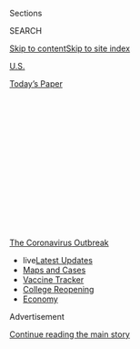 <div id="app">

<div id="standalone-header">

<div class="interactive-masthead NYTAppHideMasthead css-qz70u6 e1suatyy0">

<div class="section css-ui9rw0 e1suatyy2">

<div class="css-eph4ug er09x8g0">

<div class="css-6n7j50">

</div>

<span class="css-1dv1kvn">Sections</span>

<div class="css-10488qs">

<span class="css-1dv1kvn">SEARCH</span>

</div>

[Skip to content](#site-content)[Skip to site
index](#site-index)

</div>

<div id="masthead-section-label" class="css-1wr3we4 eaxe0e00">

[U.S.](https://www.nytimes.com/section/us)

</div>

<div class="css-10698na e1huz5gh0">

</div>

</div>

<div id="masthead-bar-one" class="section hasLinks css-15hmgas e1csuq9d3">

<div class="css-uqyvli e1csuq9d0">

</div>

<div class="css-1uqjmks e1csuq9d1">

</div>

<div class="css-9e9ivx">

[](https://myaccount.nytimes.com/auth/login?response_type=cookie&client_id=vi)

</div>

<div class="css-1bvtpon e1csuq9d2">

[Today’s
Paper](https://www.nytimes.com/section/todayspaper)

</div>

</div>

</div>

<div class="css-1aor85t" style="opacity:0.000000001;z-index:-1;visibility:hidden">

<div class="css-1hqnpie">

<div class="css-epjblv">

<span class="css-17xtcya">[U.S.](/section/us)</span><span class="css-x15j1o">|</span><span class="css-fwqvlz">More
Than 40% of U.S. Coronavirus Deaths Are Linked to Nursing
Homes</span>

</div>

<div class="css-k008qs">

<div class="css-1iwv8en">

<span class="css-18z7m18"></span>

<div>

</div>

</div>

<span class="css-1n6z4y">https://nyti.ms/31mkr1B</span>

<div class="css-1705lsu">

<div class="css-4xjgmj">

<div class="css-4skfbu" data-role="toolbar" data-aria-label="Social Media Share buttons, Save button, and Comments Panel with current comment count" data-testid="share-tools">

  - 
  - 
  - 
  - 
    
    <div class="css-6n7j50">
    
    </div>

  - 

</div>

</div>

</div>

</div>

</div>

</div>

<div id="NYT_TOP_BANNER_REGION" class="css-mij9hh">

<div>

<div id="styln-prism-menu-1592847958612" class="section interactive-content interactive-size-medium css-1xxkt5x">

<div class="css-17ih8de interactive-body">

<div id="scroll-container" class="css-1gj85ro">

[<span class="styln-title-wrap"><span class="css-1pje3qr">The
Coronavirus</span><span class="css-1pje3qr">
Outbreak</span></span>](https://www.nytimes.com/news-event/coronavirus?action=click&pgtype=Article&state=default&region=TOP_BANNER&context=storylines_menu)

  - <span class="css-kqxiym" data-emphasize="true">live</span>[Latest
    Updates](https://www.nytimes.com/2020/08/03/world/coronavirus-covid-19.html?action=click&pgtype=Article&state=default&region=TOP_BANNER&context=storylines_menu)
  - [Maps and
    Cases](https://www.nytimes.com/interactive/2020/us/coronavirus-us-cases.html?action=click&pgtype=Article&state=default&region=TOP_BANNER&context=storylines_menu)
  - [Vaccine
    Tracker](https://www.nytimes.com/interactive/2020/science/coronavirus-vaccine-tracker.html?action=click&pgtype=Article&state=default&region=TOP_BANNER&context=storylines_menu)
  - [College
    Reopening](https://www.nytimes.com/2020/08/02/us/covid-college-reopening.html?action=click&pgtype=Article&state=default&region=TOP_BANNER&context=storylines_menu)
  - [Economy](https://www.nytimes.com/live/2020/08/03/business/stock-market-today-coronavirus?action=click&pgtype=Article&state=default&region=TOP_BANNER&context=storylines_menu)

</div>

</div>

</div>

</div>

</div>

<div id="top-wrapper" class="css-1sy8kpn">

<div id="top-slug" class="css-l9onyx">

Advertisement

</div>

[Continue reading the main
story](#after-top)

<div class="ad top-wrapper" style="text-align:center;height:100%;display:block;min-height:250px">

<div id="top" class="place-ad" data-position="top" data-size-key="top">

</div>

</div>

<div id="after-top">

</div>

</div>

</div>

<div id="site-content" data-role="main">

# More Than 40% of U.S. Coronavirus Deaths Are Linked to Nursing Homes

<div class="css-1vegfwe interactive-byline-container">

By <span class="css-1baulvz last-byline" itemprop="name">The New York
Times</span>Updated July 30,
2020

</div>

<div id="interactive-standalone-sharetools" class="css-wkcogx">

<div>

<div class="interactive-sharetools css-9z2bwm" data-role="toolbar" data-aria-label="Social Media Share buttons, Save button, and Comments Panel with current comment count" data-testid="share-tools">

  - 
  - 
  - 
  - 
    
    <div class="css-6n7j50">
    
    </div>

</div>

</div>

</div>

<div id="coronavirus-nursing-homes" class="section interactive-standard interactive-content interactive-size-scoop css-uc81c" data-id="100000007211951">

<div class="css-17ih8de interactive-body">

<div class="g-story g-nursing-homes g-freebird g-max-limit" data-preview-slug="2020-06-15-covid-nursing-home-tracker">

<div class="g-asset g-svelte" style="max-width: 360px">

<div data-role="img">

<div class="g-svelte" data-component="1">

<div class="g-jumbo-container svelte-hzaan4">

<div class="svelte-hzaan4" style="margin-right: 1em;">

<div class="g-jumbo-number svelte-hzaan4" style="font-weight: 700;">

41%

</div>

<div class="g-jumbo-number-label svelte-hzaan4">

of all U.S. deaths

</div>

<div class="g-overall-share g-deaths">

62,000+

<div class="g-bar">

<div class="g-nh-bar" style="width: 43.6%;">

</div>

</div>

</div>

</div>

<div class="svelte-hzaan4" style="margin-left: 1em;">

<div class="g-jumbo-number svelte-hzaan4" style="font-weight: 700;">

8%

</div>

<div class="g-jumbo-number-label svelte-hzaan4">

of all U.S. cases

</div>

<div class="g-overall-share g-cases">

362,000+

<div class="g-bar">

<div class="g-nh-bar" style="width: 11.8%;">

</div>

</div>

</div>

</div>

</div>

</div>

</div>

</div>

At least 62,000 residents and workers have died from the coronavirus at
nursing homes and other long-term care facilities for older adults in
the United States, according to a New York Times database. As of July
30, the virus has infected more than 362,000 people at some 16,000
facilities.

Nursing home populations are at a high risk of being infected by — and
dying from — the coronavirus, according to the [Centers for Disease
Control and
Prevention](https://www.cdc.gov/coronavirus/2019-ncov/hcp/long-term-care.html).
Covid-19, the disease caused by the coronavirus, is known to be
particularly lethal to adults in their 60s and older who have underlying
health conditions. And it can [spread more
easily](https://www.nytimes.com/2020/04/17/us/coronavirus-nursing-homes.html)
through congregate facilities, where many people live in a confined
environment and workers move from room to room.

While 8 percent of the country’s cases have occurred in long-term care
facilities, deaths related to Covid-19 in these facilities account for
more than 41 percent of the country’s pandemic
fatalities.

<div class="g-asset g-svelte g-center-headline" style="max-width: 945px">

### In 20 states, at least half of deaths are linked to nursing homes.

<div class="g-key keytype-segmented">

<div class="g-key-row g-key-row-title">

Share of state’s deaths linked to long-term care facilities

</div>

<div class="g-key-row">

<span class="g-key-rect" style="background-color:#FFDBCC;"></span>

0

25

</div>

<div class="g-key-row">

<span class="g-key-rect" style="background-color:#FF8866;"></span>

50

</div>

<div class="g-key-row">

<span class="g-key-rect" style="background-color:#EF493B;"></span>

75

</div>

<div class="g-key-row">

<span class="g-key-rect" style="background-color:#AC1D21;"></span>

100%

</div>

<div class="g-key-row g-solo-item">

<span class="g-key-rect" style="background-color:#e2e2e2;"></span>

Insufficient
data

</div>

<div class="clear">

</div>

</div>

<div data-role="img">

<div class="g-svelte" data-component="2">

<div class="g-map-wrapper svelte-b6esyi">

<div class="g-map-labels svelte-b6esyi">

<div class="g-map-label alabama g-nodata svelte-b6esyi" style="left:68.89%; top:70.85%; margin-left:0%; margin-top:0%; ">

<div class="g-state-name svelte-b6esyi">

Ala.

</div>

</div>

<div class="g-map-label alaska g-nodata svelte-b6esyi" style="left:10.5%; top:85.78%; margin-left:0%; margin-top:0%; ">

<div class="g-state-name svelte-b6esyi">

Alaska

</div>

</div>

<div class="g-map-label arizona g-nodata svelte-b6esyi" style="left:21.34%; top:62.68%; margin-left:0%; margin-top:0%; ">

<div class="g-state-name svelte-b6esyi">

Ariz.

</div>

</div>

<div class="g-map-label arkansas svelte-b6esyi" style="left:57.81%; top:64.09%; margin-left:0%; margin-top:0%; text-shadow: -1px -1px 0#FF8866, 1px -1px 0#FF8866, -1px 1px 0#FF8866, 1px 1px 0#FF8866">

<div class="g-state-name svelte-b6esyi">

Ark.

</div>

<div class="g-count svelte-b6esyi">

28%

</div>

</div>

<div class="g-map-label california svelte-b6esyi" style="left:8.42%; top:47.23%; margin-left:-0.92%; margin-top:0%; text-shadow: -1px -1px 0#FF8866, 1px -1px 0#FF8866, -1px 1px 0#FF8866, 1px 1px 0#FF8866">

<div class="g-state-name svelte-b6esyi">

Calif.

</div>

<div class="g-count svelte-b6esyi">

43%

</div>

</div>

<div class="g-map-label colorado g-reverse g-majority svelte-b6esyi" style="left:34.01%; top:47.52%; margin-left:0%; margin-top:0%; text-shadow: -1px -1px 0#EF493B, 1px -1px 0#EF493B, -1px 1px 0#EF493B, 1px 1px 0#EF493B">

<div class="g-state-name svelte-b6esyi">

Colo.

</div>

<div class="g-count svelte-b6esyi">

53%

</div>

</div>

<div class="g-map-label connecticut g-majority g-side-label svelte-b6esyi" style="left:92%; top:35.22%; margin-left:0%; margin-top:0%; ">

<div class="g-state-name svelte-b6esyi">

Conn.

</div>

<div class="g-count svelte-b6esyi">

74%

</div>

</div>

<div class="g-map-label delaware g-majority g-side-label svelte-b6esyi" style="left:90%; top:41.36%; margin-left:0%; margin-top:0%; ">

<div class="g-state-name svelte-b6esyi">

Del.

</div>

<div class="g-count svelte-b6esyi">

57%

</div>

</div>

<div class="g-map-label district-of-columbia g-side-label svelte-b6esyi" style="left:90%; top:44.32%; margin-left:0%; margin-top:0%; ">

<div class="g-state-name svelte-b6esyi">

D.C.

</div>

<div class="g-count svelte-b6esyi">

29%

</div>

</div>

<div class="g-map-label florida svelte-b6esyi" style="left:78.73%; top:84.58%; margin-left:2.05%; margin-top:0%; text-shadow: -1px -1px 0#FF8866, 1px -1px 0#FF8866, -1px 1px 0#FF8866, 1px 1px 0#FF8866">

<div class="g-state-name svelte-b6esyi">

Fla.

</div>

<div class="g-count svelte-b6esyi">

37%

</div>

</div>

<div class="g-map-label georgia svelte-b6esyi" style="left:75.49%; top:70.16%; margin-left:0%; margin-top:0%; text-shadow: -1px -1px 0#FF8866, 1px -1px 0#FF8866, -1px 1px 0#FF8866, 1px 1px 0#FF8866">

<div class="g-state-name svelte-b6esyi">

Ga.

</div>

<div class="g-count svelte-b6esyi">

44%

</div>

</div>

<div class="g-map-label hawaii g-nodata svelte-b6esyi" style="left:30.74%; top:93.99%; margin-left:-1.54%; margin-top:0%; ">

<div class="g-state-name svelte-b6esyi">

Hawaii

</div>

</div>

<div class="g-map-label idaho svelte-b6esyi" style="left:20.39%; top:24.03%; margin-left:0%; margin-top:1.64%; text-shadow: -1px -1px 0#FF8866, 1px -1px 0#FF8866, -1px 1px 0#FF8866, 1px 1px 0#FF8866">

<div class="g-state-name svelte-b6esyi">

Idaho

</div>

<div class="g-count svelte-b6esyi">

45%

</div>

</div>

<div class="g-map-label illinois g-reverse g-majority svelte-b6esyi" style="left:63.08%; top:44.29%; margin-left:0%; margin-top:0%; text-shadow: -1px -1px 0#EF493B, 1px -1px 0#EF493B, -1px 1px 0#EF493B, 1px 1px 0#EF493B">

<div class="g-state-name svelte-b6esyi">

Ill.

</div>

<div class="g-count svelte-b6esyi">

53%

</div>

</div>

<div class="g-map-label indiana g-reverse g-majority svelte-b6esyi" style="left:68.24%; top:44.12%; margin-left:0%; margin-top:0%; text-shadow: -1px -1px 0#EF493B, 1px -1px 0#EF493B, -1px 1px 0#EF493B, 1px 1px 0#EF493B">

<div class="g-state-name svelte-b6esyi">

Ind.

</div>

<div class="g-count svelte-b6esyi">

55%

</div>

</div>

<div class="g-map-label iowa g-reverse g-majority svelte-b6esyi" style="left:55.38%; top:37.26%; margin-left:0%; margin-top:0%; text-shadow: -1px -1px 0#EF493B, 1px -1px 0#EF493B, -1px 1px 0#EF493B, 1px 1px 0#EF493B">

<div class="g-state-name svelte-b6esyi">

Iowa

</div>

<div class="g-count svelte-b6esyi">

53%

</div>

</div>

<div class="g-map-label kansas g-reverse g-majority svelte-b6esyi" style="left:46.79%; top:50.7%; margin-left:0%; margin-top:0%; text-shadow: -1px -1px 0#EF493B, 1px -1px 0#EF493B, -1px 1px 0#EF493B, 1px 1px 0#EF493B">

<div class="g-state-name svelte-b6esyi">

Kan.

</div>

<div class="g-count svelte-b6esyi">

52%

</div>

</div>

<div class="g-map-label kentucky g-reverse g-majority svelte-b6esyi" style="left:70.59%; top:52.62%; margin-left:0%; margin-top:0%; text-shadow: -1px -1px 0#EF493B, 1px -1px 0#EF493B, -1px 1px 0#EF493B, 1px 1px 0#EF493B">

<div class="g-state-name svelte-b6esyi">

Ky.

</div>

<div class="g-count svelte-b6esyi">

62%

</div>

</div>

<div class="g-map-label louisiana svelte-b6esyi" style="left:59.09%; top:78.42%; margin-left:-1.03%; margin-top:0%; text-shadow: -1px -1px 0#FF8866, 1px -1px 0#FF8866, -1px 1px 0#FF8866, 1px 1px 0#FF8866">

<div class="g-state-name svelte-b6esyi">

La.

</div>

<div class="g-count svelte-b6esyi">

39%

</div>

</div>

<div class="g-map-label maine g-reverse g-majority svelte-b6esyi" style="left:94.26%; top:15.35%; margin-left:0%; margin-top:0%; text-shadow: -1px -1px 0#EF493B, 1px -1px 0#EF493B, -1px 1px 0#EF493B, 1px 1px 0#EF493B">

<div class="g-state-name svelte-b6esyi">

Maine

</div>

<div class="g-count svelte-b6esyi">

64%

</div>

</div>

<div class="g-map-label maryland g-reverse g-majority svelte-b6esyi" style="left:85.29%; top:43.2%; margin-left:-0.51%; margin-top:-0.66%; text-shadow: -1px -1px 0#EF493B, 1px -1px 0#EF493B, -1px 1px 0#EF493B, 1px 1px 0#EF493B">

<div class="g-state-name svelte-b6esyi">

Md.

</div>

<div class="g-count svelte-b6esyi">

59%

</div>

</div>

<div class="g-map-label massachusetts g-reverse g-majority svelte-b6esyi" style="left:92.03%; top:28.28%; margin-left:-0.92%; margin-top:0%; text-shadow: -1px -1px 0#EF493B, 1px -1px 0#EF493B, -1px 1px 0#EF493B, 1px 1px 0#EF493B">

<div class="g-state-name svelte-b6esyi">

Mass.

</div>

<div class="g-count svelte-b6esyi">

64%

</div>

</div>

<div class="g-map-label michigan svelte-b6esyi" style="left:68.67%; top:27.4%; margin-left:1.54%; margin-top:2.46%; text-shadow: -1px -1px 0#FF8866, 1px -1px 0#FF8866, -1px 1px 0#FF8866, 1px 1px 0#FF8866">

<div class="g-state-name svelte-b6esyi">

Mich.

</div>

<div class="g-count svelte-b6esyi">

32%

</div>

</div>

<div class="g-map-label minnesota g-reverse g-majority svelte-b6esyi" style="left:53.81%; top:21.63%; margin-left:0%; margin-top:0%; text-shadow: -1px -1px 0#EF493B, 1px -1px 0#EF493B, -1px 1px 0#EF493B, 1px 1px 0#EF493B">

<div class="g-state-name svelte-b6esyi">

Minn.

</div>

<div class="g-count svelte-b6esyi">

74%

</div>

</div>

<div class="g-map-label mississippi svelte-b6esyi" style="left:63.39%; top:71.73%; margin-left:0%; margin-top:0%; text-shadow: -1px -1px 0#FF8866, 1px -1px 0#FF8866, -1px 1px 0#FF8866, 1px 1px 0#FF8866">

<div class="g-state-name svelte-b6esyi">

Miss.

</div>

<div class="g-count svelte-b6esyi">

43%

</div>

</div>

<div class="g-map-label missouri g-nodata svelte-b6esyi" style="left:57.48%; top:51.11%; margin-left:0%; margin-top:0%; ">

<div class="g-state-name svelte-b6esyi">

Mo.

</div>

</div>

<div class="g-map-label montana svelte-b6esyi" style="left:29.43%; top:16.34%; margin-left:0%; margin-top:0%; text-shadow: -1px -1px 0#FFDBCC, 1px -1px 0#FFDBCC, -1px 1px 0#FFDBCC, 1px 1px 0#FFDBCC">

<div class="g-state-name svelte-b6esyi">

Mont.

</div>

<div class="g-count svelte-b6esyi">

13%

</div>

</div>

<div class="g-map-label nebraska svelte-b6esyi" style="left:44.52%; top:39.16%; margin-left:0%; margin-top:0%; text-shadow: -1px -1px 0#FF8866, 1px -1px 0#FF8866, -1px 1px 0#FF8866, 1px 1px 0#FF8866">

<div class="g-state-name svelte-b6esyi">

Neb.

</div>

<div class="g-count svelte-b6esyi">

28%

</div>

</div>

<div class="g-map-label nevada svelte-b6esyi" style="left:14.58%; top:41.29%; margin-left:0%; margin-top:0%; text-shadow: -1px -1px 0#FFDBCC, 1px -1px 0#FFDBCC, -1px 1px 0#FFDBCC, 1px 1px 0#FFDBCC">

<div class="g-state-name svelte-b6esyi">

Nev.

</div>

<div class="g-count svelte-b6esyi">

19%

</div>

</div>

<div class="g-map-label new-hampshire g-reverse g-majority svelte-b6esyi" style="left:91.55%; top:22.99%; margin-left:0%; margin-top:0%; text-shadow: -1px -1px 0#AC1D21, 1px -1px 0#AC1D21, -1px 1px 0#AC1D21, 1px 1px 0#AC1D21">

<div class="g-state-name svelte-b6esyi">

N.H.

</div>

<div class="g-count svelte-b6esyi">

82%

</div>

</div>

<div class="g-map-label new-jersey svelte-b6esyi" style="left:88.36%; top:37.74%; margin-left:0%; margin-top:0%; text-shadow: -1px -1px 0#FF8866, 1px -1px 0#FF8866, -1px 1px 0#FF8866, 1px 1px 0#FF8866">

<div class="g-state-name svelte-b6esyi">

N.J.

</div>

<div class="g-count svelte-b6esyi">

43%

</div>

</div>

<div class="g-map-label new-mexico svelte-b6esyi" style="left:31.85%; top:64.48%; margin-left:0%; margin-top:0%; text-shadow: -1px -1px 0#FF8866, 1px -1px 0#FF8866, -1px 1px 0#FF8866, 1px 1px 0#FF8866">

<div class="g-state-name svelte-b6esyi">

N.M.

</div>

<div class="g-count svelte-b6esyi">

35%

</div>

</div>

<div class="g-map-label new-york svelte-b6esyi" style="left:85.53%; top:28.16%; margin-left:0%; margin-top:0%; text-shadow: -1px -1px 0#FFDBCC, 1px -1px 0#FFDBCC, -1px 1px 0#FFDBCC, 1px 1px 0#FFDBCC">

<div class="g-state-name svelte-b6esyi">

N.Y.

</div>

<div class="g-count svelte-b6esyi">

20%

</div>

</div>

<div class="g-map-label north-carolina svelte-b6esyi" style="left:82.14%; top:57.47%; margin-left:0%; margin-top:0%; text-shadow: -1px -1px 0#FF8866, 1px -1px 0#FF8866, -1px 1px 0#FF8866, 1px 1px 0#FF8866">

<div class="g-state-name svelte-b6esyi">

N.C.

</div>

<div class="g-count svelte-b6esyi">

48%

</div>

</div>

<div class="g-map-label north-dakota g-reverse g-majority svelte-b6esyi" style="left:44.01%; top:17.07%; margin-left:0%; margin-top:0%; text-shadow: -1px -1px 0#EF493B, 1px -1px 0#EF493B, -1px 1px 0#EF493B, 1px 1px 0#EF493B">

<div class="g-state-name svelte-b6esyi">

N.D.

</div>

<div class="g-count svelte-b6esyi">

61%

</div>

</div>

<div class="g-map-label ohio g-reverse g-majority svelte-b6esyi" style="left:74.24%; top:41.47%; margin-left:0%; margin-top:0%; text-shadow: -1px -1px 0#EF493B, 1px -1px 0#EF493B, -1px 1px 0#EF493B, 1px 1px 0#EF493B">

<div class="g-state-name svelte-b6esyi">

Ohio

</div>

<div class="g-count svelte-b6esyi">

54%

</div>

</div>

<div class="g-map-label oklahoma svelte-b6esyi" style="left:48.28%; top:61.65%; margin-left:0%; margin-top:0%; text-shadow: -1px -1px 0#FF8866, 1px -1px 0#FF8866, -1px 1px 0#FF8866, 1px 1px 0#FF8866">

<div class="g-state-name svelte-b6esyi">

Okla.

</div>

<div class="g-count svelte-b6esyi">

44%

</div>

</div>

<div class="g-map-label oregon svelte-b6esyi" style="left:10.53%; top:21.98%; margin-left:0%; margin-top:0%; text-shadow: -1px -1px 0#FF8866, 1px -1px 0#FF8866, -1px 1px 0#FF8866, 1px 1px 0#FF8866">

<div class="g-state-name svelte-b6esyi">

Ore.

</div>

<div class="g-count svelte-b6esyi">

47%

</div>

</div>

<div class="g-map-label pennsylvania g-reverse g-majority svelte-b6esyi" style="left:82.64%; top:36.99%; margin-left:0%; margin-top:0%; text-shadow: -1px -1px 0#EF493B, 1px -1px 0#EF493B, -1px 1px 0#EF493B, 1px 1px 0#EF493B">

<div class="g-state-name svelte-b6esyi">

Pa.

</div>

<div class="g-count svelte-b6esyi">

67%

</div>

</div>

<div class="g-map-label rhode-island g-majority g-side-label svelte-b6esyi" style="left:93%; top:31.45%; margin-left:0%; margin-top:0%; ">

<div class="g-state-name svelte-b6esyi">

R.I.

</div>

<div class="g-count svelte-b6esyi">

78%

</div>

</div>

<div class="g-map-label south-carolina svelte-b6esyi" style="left:79.93%; top:64.33%; margin-left:0%; margin-top:0%; text-shadow: -1px -1px 0#FF8866, 1px -1px 0#FF8866, -1px 1px 0#FF8866, 1px 1px 0#FF8866">

<div class="g-state-name svelte-b6esyi">

S.C.

</div>

<div class="g-count svelte-b6esyi">

35%

</div>

</div>

<div class="g-map-label south-dakota svelte-b6esyi" style="left:44.08%; top:28.25%; margin-left:0%; margin-top:0%; text-shadow: -1px -1px 0#FF8866, 1px -1px 0#FF8866, -1px 1px 0#FF8866, 1px 1px 0#FF8866">

<div class="g-state-name svelte-b6esyi">

S.D.

</div>

<div class="g-count svelte-b6esyi">

29%

</div>

</div>

<div class="g-map-label tennessee svelte-b6esyi" style="left:69.07%; top:59.22%; margin-left:0%; margin-top:0%; text-shadow: -1px -1px 0#FFDBCC, 1px -1px 0#FFDBCC, -1px 1px 0#FFDBCC, 1px 1px 0#FFDBCC">

<div class="g-state-name svelte-b6esyi">

Tenn.

</div>

<div class="g-count svelte-b6esyi">

24%

</div>

</div>

<div class="g-map-label texas svelte-b6esyi" style="left:44.52%; top:76.92%; margin-left:0%; margin-top:0%; text-shadow: -1px -1px 0#FF8866, 1px -1px 0#FF8866, -1px 1px 0#FF8866, 1px 1px 0#FF8866">

<div class="g-state-name svelte-b6esyi">

Texas

</div>

<div class="g-count svelte-b6esyi">

31%

</div>

</div>

<div class="g-map-label utah svelte-b6esyi" style="left:23.25%; top:44.06%; margin-left:0%; margin-top:0%; text-shadow: -1px -1px 0#FF8866, 1px -1px 0#FF8866, -1px 1px 0#FF8866, 1px 1px 0#FF8866">

<div class="g-state-name svelte-b6esyi">

Utah

</div>

<div class="g-count svelte-b6esyi">

42%

</div>

</div>

<div class="g-map-label vermont g-majority g-side-label svelte-b6esyi" style="left:86%; top:15.29%; margin-left:0%; margin-top:0%; ">

<div class="g-state-name svelte-b6esyi">

Vt.

</div>

<div class="g-count svelte-b6esyi">

56%

</div>

</div>

<div class="g-map-label virginia g-reverse g-majority svelte-b6esyi" style="left:82.31%; top:49.91%; margin-left:0%; margin-top:0%; text-shadow: -1px -1px 0#EF493B, 1px -1px 0#EF493B, -1px 1px 0#EF493B, 1px 1px 0#EF493B">

<div class="g-state-name svelte-b6esyi">

Va.

</div>

<div class="g-count svelte-b6esyi">

56%

</div>

</div>

<div class="g-map-label washington g-reverse g-majority svelte-b6esyi" style="left:12.73%; top:9.65%; margin-left:0%; margin-top:0%; text-shadow: -1px -1px 0#EF493B, 1px -1px 0#EF493B, -1px 1px 0#EF493B, 1px 1px 0#EF493B">

<div class="g-state-name svelte-b6esyi">

Wash.

</div>

<div class="g-count svelte-b6esyi">

51%

</div>

</div>

<div class="g-map-label west-virginia svelte-b6esyi" style="left:78.63%; top:46.67%; margin-left:0%; margin-top:0%; text-shadow: -1px -1px 0#FF8866, 1px -1px 0#FF8866, -1px 1px 0#FF8866, 1px 1px 0#FF8866">

<div class="g-state-name svelte-b6esyi">

W.Va.

</div>

<div class="g-count svelte-b6esyi">

37%

</div>

</div>

<div class="g-map-label wisconsin g-nodata svelte-b6esyi" style="left:61%; top:27.33%; margin-left:0%; margin-top:0%; ">

<div class="g-state-name svelte-b6esyi">

Wis.

</div>

</div>

<div class="g-map-label wyoming svelte-b6esyi" style="left:31.57%; top:32.01%; margin-left:0%; margin-top:0%; text-shadow: -1px -1px 0#FFDBCC, 1px -1px 0#FFDBCC, -1px 1px 0#FFDBCC, 1px 1px 0#FFDBCC">

<div class="g-state-name svelte-b6esyi">

Wyo.

</div>

<div class="g-count svelte-b6esyi">

23%

</div>

</div>

</div>

</div>

</div>

</div>

</div>

<div class="g-asset g-svelte g-state-table" style="max-width: 600px">

### Cases and deaths in long-term care facilities, by state

<div data-role="img">

<div class="g-svelte" data-component="3">

|               | Facilities | Cases   | Deaths | Share of Covid‑19 Deaths ▼ |
| ------------- | ---------- | ------- | ------ | -------------------------- |
| United States | 16,000     | 362,000 | 62,000 | 41%                        |
| New Hampshire | 27         | 2,113   | 335    | 82%                        |
| Rhode Island  | 67         | 2,870   | 790    | 78%                        |
| Minnesota     | 892        | 5,777   | 1,207  | 74%                        |
| Connecticut   | 287        | 10,311  | 3,262  | 74%                        |
| Pennsylvania  | 835        | 23,093  | 4,857  | 67%                        |
| Maine         | 22         | 649     | 78     | 64%                        |
| Massachusetts | 702        | 24,059  | 5,472  | 64%                        |
| Kentucky      | 233        | 3,532   | 465    | 62%                        |
| North Dakota  | 77         | 580     | 65     | 61%                        |
| Maryland      | 300        | 13,774  | 2,066  | 59%                        |

<div class="g-show-more">

Show more

</div>

</div>

</div>

<div class="g-source">

<span class="g-credit g-note">\*In New York, the case count is often the
same as the death count because the state only reports the number of
people who have died but not the number of overall
infections.</span><span class="g-credit_bullet">·</span><span class="g-credit">States
with insufficient data to calculate a share of Covid-19 deaths are
shaded gray.</span>

</div>

</div>

The share of deaths linked to long-term care facilities for older adults
is even starker at the state level. In 20 states, the number of
residents and workers who have died accounts for either half or more
than half of all deaths from the virus.

Infected people linked to nursing homes also die at a higher rate than
the general population. The median case fatality rate — the number of
deaths divided by the number of cases — at facilities with reliable data
is 16 percent, significantly higher than the 3 percent case fatality
rate nationwide.

<div class="g-asset g-svelte" style="max-width: 600px">

### Facility fatality rates are much higher than the national average

#### Number of long-term care facilities by case fatality rate

<div data-role="img">

<div class="g-svelte" data-component="4">

<div class="g-chart-wrap svelte-1884ilc">

20facilities 40facilities 60facilities 80facilities 0% 10% 20% 30% 40%
50%
60%

<div class="g-labels svelte-1884ilc">

<div class="g-us-fatality-rate svelte-1884ilc" style="left: calc(5.519125683060109% - 55px); top: calc(12.5% - 30px);">

The U.S. case fatality rate is
3%.

</div>

<div class="svelte-1884ilc" style="left: 25.71311475409836%; top: calc(7.5% - 15px);">

The median case fatality rate in long-term care facilities is 16%.

</div>

</div>

</div>

</div>

</div>

<div class="g-source">

<span class="g-credit g-note">Note: Only facilities with reliable case
and death data and at least 50 cases are included.</span>

</div>

</div>

In the absence of comprehensive data from some states and the federal
government, The Times has been assembling its own database of
coronavirus cases and deaths at long-term care facilities for older
adults. These include nursing homes, assisted-living facilities, memory
care facilities, retirement and senior communities and rehabilitation
facilities. This tracker will be updated periodically.

Some states, including Colorado, Illinois, Nevada, New Jersey and South
Carolina, regularly release cumulative data on cases and deaths at
specific facilities. New York regularly releases facility-level
information about deaths, but not about cases. Ohio, Wisconsin and
Minnesota, among others, provide some details on the number of cases at
specific facilities — but not on deaths. Others report aggregate totals
for their states but provide no information on where the infections or
deaths have occurred. Some report very little or nothing at
all.

<div class="g-asset g-svelte g-center-headline" style="max-width: 1400px">

### There are at least 16,000 long-term care facilities with one or more coronavirus case

<div class="g-key keytype-inline">

<div class="g-key-row">

<span class="g-key-rect" style="background-color:#f7f7f7;"></span>

States that provide some facility data

</div>

<div class="g-key-row">

<span class="g-key-rect" style="background-color:#e2e2e2;"></span>

States that provide no facility
data

</div>

</div>

<div data-role="img">

<div class="g-svelte" data-component="5">

<div class="g-map-wrapper svelte-6a0s18">

<div class="g-map-labels svelte-6a0s18">

<div class="g-map-label g-no-data svelte-6a0s18" style="left:68.88588174807875%; top:70.8472138878308%;">

Ala.

</div>

<div class="g-map-label g-no-data svelte-6a0s18" style="left:10.504743378400619%; top:85.78043780492428%;">

Alaska

</div>

<div class="g-map-label g-no-data svelte-6a0s18" style="left:21.33638973177843%; top:62.684749742595855%;">

Ariz.

</div>

<div class="g-map-label svelte-6a0s18" style="left:34.005013676959514%; top:47.5220669951523%;">

Colo.

</div>

<div class="g-map-label svelte-6a0s18" style="left:80.7778739344436%; top:84.57935796236723%;">

Fla.

</div>

<div class="g-map-label svelte-6a0s18" style="left:75.48982321587147%; top:70.16333100426101%;">

Ga.

</div>

<div class="g-map-label g-no-data svelte-6a0s18" style="left:68.24288770837134%; top:44.11658340890208%;">

Ind.

</div>

<div class="g-map-label g-no-data svelte-6a0s18" style="left:46.78906264252245%; top:50.698478629542485%;">

Kan.

</div>

<div class="g-map-label svelte-6a0s18" style="left:94.26142273129504%; top:15.345449724720162%;">

Maine

</div>

<div class="g-map-label svelte-6a0s18" style="left:91.10720834628634%; top:28.278641471464255%;">

Mass.

</div>

<div class="g-map-label svelte-6a0s18" style="left:53.81138685129194%; top:21.63458846594597%;">

Minn.

</div>

<div class="g-map-label svelte-6a0s18" style="left:90.72076645423081%; top:37.74165359184226%;">

N.J.

</div>

<div class="g-map-label svelte-6a0s18" style="left:82.14345752838923%; top:57.46700895141371%;">

N.C.

</div>

<div class="g-map-label svelte-6a0s18" style="left:44.00889430070223%; top:17.071242110823466%;">

N.D.

</div>

<div class="g-map-label svelte-6a0s18" style="left:48.27663305541081%; top:61.65410204189975%;">

Okla.

</div>

<div class="g-map-label svelte-6a0s18" style="left:82.64128396342343%; top:36.988139517510824%;">

Pa.

</div>

<div class="g-map-label g-no-data svelte-6a0s18" style="left:44.07619561534326%; top:28.25074397884325%;">

S.D.

</div>

<div class="g-map-label g-no-data svelte-6a0s18" style="left:44.518820512372045%; top:76.92094264414251%;">

Texas

</div>

<div class="g-map-label svelte-6a0s18" style="left:31.574792340419556%; top:32.012935366976606%;">

Wyo.

</div>

<div class="g-map-label svelte-6a0s18" style="left:93.4243434233345%; top:34.50042437744752%;">

Conn.

</div>

<div class="g-map-label g-no-data svelte-6a0s18" style="left:57.4756497634729%; top:51.105138220634814%;">

Mo.

</div>

<div class="g-map-label svelte-6a0s18" style="left:78.62625195096811%; top:46.667613534091494%;">

W.Va.

</div>

<div class="g-map-label svelte-6a0s18" style="left:63.08022443645387%; top:44.28603934968803%;">

Ill.

</div>

<div class="g-map-label svelte-6a0s18" style="left:31.854104609914874%; top:64.47829502455656%;">

N.M.

</div>

<div class="g-map-label svelte-6a0s18" style="left:57.80572014261729%; top:64.0909894566926%;">

Ark.

</div>

<div class="g-map-label svelte-6a0s18" style="left:7.496846366719177%; top:47.23438070425034%;">

Calif.

</div>

<div class="g-map-label svelte-6a0s18" style="left:90.0830777189137%; top:42.40176121087236%;">

Del.

</div>

<div class="g-map-label svelte-6a0s18" style="left:85.41656632358303%; top:44.31424826019658%;">

D.C.

</div>

<div class="g-map-label g-no-data svelte-6a0s18" style="left:29.200902229444516%; top:93.99037237088199%;">

Hawaii

</div>

<div class="g-map-label svelte-6a0s18" style="left:55.37534560370349%; top:37.260384979618614%;">

Iowa

</div>

<div class="g-map-label svelte-6a0s18" style="left:70.58700085895676%; top:52.624597679235976%;">

Ky.

</div>

<div class="g-map-label svelte-6a0s18" style="left:85.80259226037874%; top:41.56417310797983%;">

Md.

</div>

<div class="g-map-label svelte-6a0s18" style="left:70.21108549312403%; top:29.858740822478435%;">

Mich.

</div>

<div class="g-map-label svelte-6a0s18" style="left:63.38888890875547%; top:71.72520707279459%;">

Miss.

</div>

<div class="g-map-label g-no-data svelte-6a0s18" style="left:29.430718442560444%; top:16.34148376785228%;">

Mont.

</div>

<div class="g-map-label svelte-6a0s18" style="left:91.55195442499158%; top:22.988725055637943%;">

N.H.

</div>

<div class="g-map-label svelte-6a0s18" style="left:85.5251968705079%; top:28.1606974663755%;">

N.Y.

</div>

<div class="g-map-label svelte-6a0s18" style="left:74.23682838220186%; top:41.46618404574027%;">

Ohio

</div>

<div class="g-map-label svelte-6a0s18" style="left:10.52516501376535%; top:21.978951725803125%;">

Ore.

</div>

<div class="g-map-label svelte-6a0s18" style="left:69.07417334206193%; top:59.21724878730412%;">

Tenn.

</div>

<div class="g-map-label svelte-6a0s18" style="left:23.254754935683067%; top:44.05940982495391%;">

Utah

</div>

<div class="g-map-label g-no-data svelte-6a0s18" style="left:82.30953877886901%; top:49.90571604953391%;">

Va.

</div>

<div class="g-map-label svelte-6a0s18" style="left:12.734102276191638%; top:9.650850067410992%;">

Wash.

</div>

<div class="g-map-label svelte-6a0s18" style="left:61.0002918620969%; top:27.327436601367122%;">

Wis.

</div>

<div class="g-map-label g-no-data svelte-6a0s18" style="left:44.51970708498768%; top:39.15507191348053%;">

Neb.

</div>

<div class="g-map-label svelte-6a0s18" style="left:79.92676713806297%; top:64.32600093588752%;">

S.C.

</div>

<div class="g-map-label svelte-6a0s18" style="left:20.385421665733343%; top:25.672458628078648%;">

Idaho

</div>

<div class="g-map-label svelte-6a0s18" style="left:14.578789927660072%; top:41.29083184919298%;">

Nev.

</div>

<div class="g-map-label svelte-6a0s18" style="left:89.56986159889769%; top:21.144372875365324%;">

Vt.

</div>

<div class="g-map-label svelte-6a0s18" style="left:58.06691736442773%; top:78.42131485332742%;">

La.

</div>

<div class="g-map-label svelte-6a0s18" style="left:94.8407979625229%; top:31.839855793955746%;">

R.I.

</div>

</div>

</div>

</div>

</div>

</div>

The Times’s numbers are based on official confirmations from states,
counties and the facilities themselves, as well as some data provided by
the federal government. They include residents and, in cases in which
reporting is available, employees of the facilities. Given the wide
variability in the type of information available, the totals shown here
almost certainly represent an undercount of the true toll.

The New York Times is tracking the coronavirus at nursing homes and
long-term care centers. Do you or a family member live or work in one of
these facilities? If so, [we would like to hear from
you](https://www.nytimes.com/2020/04/11/business/nursing-home-callout.html).

Here is a list of cases and deaths at long-term care facilities that
have had at least 50 cases. We are updating the numbers as we are able
to confirm them with state, county and facility
officials.

<div class="g-asset g-svelte" style="max-width: 600px">

### Cases and deaths, by facility

<div data-role="img">

<div class="g-svelte" data-component="6">

<div>

| Name                                                     | Location           | Cases | Deaths ▼ |
| -------------------------------------------------------- | ------------------ | ----- | -------- |
| Parker Jewish Institute for Health Care & Rehabilitation | Queens, N.Y.       | 82    | 82       |
| Paramus Veterans Memorial Home                           | Paramus, N.J.      | 292   | 82       |
| Conestoga View Nursing and Rehabilitation                | Lancaster, Pa.     | 282   | 77       |
| Gracedale Nursing Home                                   | Nazareth, Pa.      | 299   | 75       |
| Fair Acres Geriatric Center                              | Lima, Pa.          | 347   | 75       |
| Soldiers Home in Holyoke veterans center and hospital    | Holyoke, Mass.     | 161   | 74       |
| Brighton Rehabilitation & Wellness Center                | Beaver, Pa.        | 445   | 73       |
| Long Island State Veterans Home                          | Stony Brook, N.Y.  | 72    | 72       |
| The Plaza Rehab and Nursing Center                       | Bronx, N.Y.        | 71    | 71       |
| Isabella Geriatric Center                                | New York, N.Y.     | 68    | 68       |
| Lincoln Park Care Center rehabilitation facility         | Lincoln Park, N.J. | 266   | 66       |
| New Jersey Veterans Memorial Home at Menlo Park          | Edison, N.J.       | 282   | 66       |
| Bergen New Bridge Medical Center nursing home            | Paramus, N.J.      | 373   | 66       |
| Father Baker Manor nursing home                          | Orchard Park, N.Y. | 65    | 65       |
| Andover Subacute & Rehabilitation II                     | Andover, N.J.      | 232   | 65       |

<div class="g-show-more">

Show more

</div>

</div>

</div>

</div>

<div class="g-source">

<span class="g-credit g-note">\*In New York facilities, the case count
is often the same as the death count because the state only reports the
number of people who have died but not the number of overall
infections.</span>

</div>

</div>

## <span class="g-balancer" data-id="7">Tracking the Coronavirus</span>

<div class="g-asset g-embed" style="max-width: 600px">

<div data-role="img">

<div id="g-2020-03-16-coronavirus-maps-embed" class="g-story g-freebird g-max-limit" data-prd-dropzone-below-masthead="100000006938224" data-preview-slug="2020-03-16-coronavirus-maps">

<div class="g-asset g-svelte g-footer-nav" style="max-width: 600px">

<div class="g-svelte" data-component="1">

<div class="nav-wrap svelte-idrnru">

  - [World](https://www.nytimes.com/interactive/2020/world/coronavirus-maps.html)
  - [World
    Deaths](https://www.nytimes.com/interactive/2020/04/21/world/coronavirus-missing-deaths.html)
  - [U.S.
    Cities](https://www.nytimes.com/interactive/2020/04/23/upshot/five-ways-to-monitor-coronavirus-outbreak-us.html)
  - [U.S.
    Deaths](https://www.nytimes.com/interactive/2020/05/05/us/coronavirus-death-toll-us.html)
  - [Testing](https://www.nytimes.com/interactive/2020/us/coronavirus-testing.html)
  - [Nursing
    homes](https://www.nytimes.com/interactive/2020/us/coronavirus-nursing-homes.html)
  - [New York
    City](https://www.nytimes.com/interactive/2020/nyregion/new-york-city-coronavirus-cases.html)
  - [Reopening](https://www.nytimes.com/interactive/2020/us/states-reopen-map-coronavirus.html)
  - [Vaccines](https://www.nytimes.com/interactive/2020/science/coronavirus-vaccine-tracker.html)

Countries

  - [Brazil](https://www.nytimes.com/interactive/2020/world/americas/brazil-coronavirus-cases.html)
  - [Canada](https://www.nytimes.com/interactive/2020/world/canada/canada-coronavirus-cases.html)
  - [France](https://www.nytimes.com/interactive/2020/world/europe/france-coronavirus-cases.html)
  - [Germany](https://www.nytimes.com/interactive/2020/world/europe/germany-coronavirus-cases.html)
  - [India](https://www.nytimes.com/interactive/2020/world/asia/india-coronavirus-cases.html)
  - [Italy](https://www.nytimes.com/interactive/2020/world/europe/italy-coronavirus-cases.html)
  - [Mexico](https://www.nytimes.com/interactive/2020/world/americas/mexico-coronavirus-cases.html)
  - [Spain](https://www.nytimes.com/interactive/2020/world/europe/spain-coronavirus-cases.html)
  - [U.K.](https://www.nytimes.com/interactive/2020/world/europe/united-kingdom-coronavirus-cases.html)
  - [United
    States](https://www.nytimes.com/interactive/2020/us/coronavirus-us-cases.html)

State by
    state

  - [Alabama](https://www.nytimes.com/interactive/2020/us/alabama-coronavirus-cases.html)
  - [Alaska](https://www.nytimes.com/interactive/2020/us/alaska-coronavirus-cases.html)
  - [Arizona](https://www.nytimes.com/interactive/2020/us/arizona-coronavirus-cases.html)
  - [Arkansas](https://www.nytimes.com/interactive/2020/us/arkansas-coronavirus-cases.html)
  - [California](https://www.nytimes.com/interactive/2020/us/california-coronavirus-cases.html)
  - [Colorado](https://www.nytimes.com/interactive/2020/us/colorado-coronavirus-cases.html)
  - [Connecticut](https://www.nytimes.com/interactive/2020/us/connecticut-coronavirus-cases.html)
  - [Delaware](https://www.nytimes.com/interactive/2020/us/delaware-coronavirus-cases.html)
  - [Florida](https://www.nytimes.com/interactive/2020/us/florida-coronavirus-cases.html)
  - [Georgia](https://www.nytimes.com/interactive/2020/us/georgia-coronavirus-cases.html)
  - [Hawaii](https://www.nytimes.com/interactive/2020/us/hawaii-coronavirus-cases.html)
  - [Idaho](https://www.nytimes.com/interactive/2020/us/idaho-coronavirus-cases.html)
  - [Illinois](https://www.nytimes.com/interactive/2020/us/illinois-coronavirus-cases.html)
  - [Indiana](https://www.nytimes.com/interactive/2020/us/indiana-coronavirus-cases.html)
  - [Iowa](https://www.nytimes.com/interactive/2020/us/iowa-coronavirus-cases.html)
  - [Kansas](https://www.nytimes.com/interactive/2020/us/kansas-coronavirus-cases.html)
  - [Kentucky](https://www.nytimes.com/interactive/2020/us/kentucky-coronavirus-cases.html)
  - [Louisiana](https://www.nytimes.com/interactive/2020/us/louisiana-coronavirus-cases.html)
  - [Maine](https://www.nytimes.com/interactive/2020/us/maine-coronavirus-cases.html)
  - [Maryland](https://www.nytimes.com/interactive/2020/us/maryland-coronavirus-cases.html)
  - [Massachusetts](https://www.nytimes.com/interactive/2020/us/massachusetts-coronavirus-cases.html)
  - [Michigan](https://www.nytimes.com/interactive/2020/us/michigan-coronavirus-cases.html)
  - [Minnesota](https://www.nytimes.com/interactive/2020/us/minnesota-coronavirus-cases.html)
  - [Mississippi](https://www.nytimes.com/interactive/2020/us/mississippi-coronavirus-cases.html)
  - [Missouri](https://www.nytimes.com/interactive/2020/us/missouri-coronavirus-cases.html)
  - [Montana](https://www.nytimes.com/interactive/2020/us/montana-coronavirus-cases.html)
  - [Nebraska](https://www.nytimes.com/interactive/2020/us/nebraska-coronavirus-cases.html)
  - [Nevada](https://www.nytimes.com/interactive/2020/us/nevada-coronavirus-cases.html)
  - [New
    Hampshire](https://www.nytimes.com/interactive/2020/us/new-hampshire-coronavirus-cases.html)
  - [New
    Jersey](https://www.nytimes.com/interactive/2020/us/new-jersey-coronavirus-cases.html)
  - [New
    Mexico](https://www.nytimes.com/interactive/2020/us/new-mexico-coronavirus-cases.html)
  - [New
    York](https://www.nytimes.com/interactive/2020/us/new-york-coronavirus-cases.html)
  - [North
    Carolina](https://www.nytimes.com/interactive/2020/us/north-carolina-coronavirus-cases.html)
  - [North
    Dakota](https://www.nytimes.com/interactive/2020/us/north-dakota-coronavirus-cases.html)
  - [Ohio](https://www.nytimes.com/interactive/2020/us/ohio-coronavirus-cases.html)
  - [Oklahoma](https://www.nytimes.com/interactive/2020/us/oklahoma-coronavirus-cases.html)
  - [Oregon](https://www.nytimes.com/interactive/2020/us/oregon-coronavirus-cases.html)
  - [Pennsylvania](https://www.nytimes.com/interactive/2020/us/pennsylvania-coronavirus-cases.html)
  - [Puerto
    Rico](https://www.nytimes.com/interactive/2020/us/puerto-rico-coronavirus-cases.html)
  - [Rhode
    Island](https://www.nytimes.com/interactive/2020/us/rhode-island-coronavirus-cases.html)
  - [South
    Carolina](https://www.nytimes.com/interactive/2020/us/south-carolina-coronavirus-cases.html)
  - [South
    Dakota](https://www.nytimes.com/interactive/2020/us/south-dakota-coronavirus-cases.html)
  - [Tennessee](https://www.nytimes.com/interactive/2020/us/tennessee-coronavirus-cases.html)
  - [Texas](https://www.nytimes.com/interactive/2020/us/texas-coronavirus-cases.html)
  - [Utah](https://www.nytimes.com/interactive/2020/us/utah-coronavirus-cases.html)
  - [Vermont](https://www.nytimes.com/interactive/2020/us/vermont-coronavirus-cases.html)
  - [Virginia](https://www.nytimes.com/interactive/2020/us/virginia-coronavirus-cases.html)
  - [Washington](https://www.nytimes.com/interactive/2020/us/washington-coronavirus-cases.html)
  - [Washington,
    D.C.](https://www.nytimes.com/interactive/2020/us/washington-dc-coronavirus-cases.html)
  - [West
    Virginia](https://www.nytimes.com/interactive/2020/us/west-virginia-coronavirus-cases.html)
  - [Wisconsin](https://www.nytimes.com/interactive/2020/us/wisconsin-coronavirus-cases.html)
  - [Wyoming](https://www.nytimes.com/interactive/2020/us/wyoming-coronavirus-cases.html)

</div>

</div>

</div>

</div>

</div>

</div>

</div>

</div>

</div>

<div id="interactive-footer-container" class="css-ovgi28 interactive-footer-container">

Long-term care facility data is as of July 30 and will be updated
periodically. The New York Times's data is based on confirmed reports
from federal, state and local government sources, as well as facilities
themselves. The data may not match the numbers reported by any one
federal, state or local agency. The federal government, states, counties
and facilities report different portions of long-term care data, so
exercise caution when comparing facilities or aggregated data in
different states. The federal government and states frequently revise
their long-term care data up and down, for a variety of reasons.

By Matthew Conlen, Danielle Ivory, Karen Yourish, K.K. Rebecca Lai,
Adeel Hassan, Julia Calderone, Mitch Smith, Alex Lemonides, Jordan
Allen, Samone Blair, Maddie Burakoff, Sarah Cahalan, Zak Cassel, Matt
Craig, Yves De Jesus, Brandon Dupré, Timmy Facciola, Bianca Fortis,
Grace Gorenflo, Lauryn Higgins, Jake Holland, Ann Hinga Klein, Jacob
LaGesse, Alex Lim, Andrea Michelson, Jaylynn Moffat-Mowatt, Ashlyn
O’Hara, Miles McKinley, Lauren Messman, Paul Moon, Cierra S. Queen,
Thomas Rivas, Alison Saldanha, Alex Schwartz, Emily Schwing, Sarena
Snider, Alex Traub, Brandon Thorp, Alyssa Burr and Natasha
Rodriguez

<div id="interactive-addendum-list" class="css-1yiqkdd interactive-addendum-list">

<div class="interactive-addendum-item">

**Correction:** June 27, 2020

An earlier version of this article misstated the formula for case
fatality rate. It is the number of deaths divided by the number of
cases, not the number of cases divided by the number of deaths.

</div>

<div class="interactive-addendum-item">

**Correction:** July 8, 2020

An earlier version of this article transposed the national case fatality
rate and the median case fatality rate in nursing homes. As of July 8,
the national case fatality rate was 4 percent and the median case
fatality rate in nursing homes was 17 percent, not the other way
around.

</div>

</div>

</div>

</div>

<div id="standalone-footer">

<div>

<div>

<div id="interactive-footer-wrapper">

<div class="css-i29ckm">

<div class="interactive-sharetools css-9z2bwm" data-role="toolbar" data-aria-label="Social Media Share buttons, Save button, and Comments Panel with current comment count" data-testid="share-tools">

  - 
  - 
  - 
  - 
    
    <div class="css-6n7j50">
    
    </div>

</div>

</div>

<div>

</div>

<div id="bottom-wrapper" class="css-1ede5it">

<div id="bottom-slug" class="css-l9onyx">

Advertisement

</div>

[Continue reading the main
story](#after-bottom)

<div id="bottom" class="ad bottom-wrapper" style="text-align:center;height:100%;display:block;min-height:90px">

</div>

<div id="after-bottom">

</div>

</div>

## Site Index

<div>

</div>

## Site Information Navigation

  - [© <span>2020</span> <span>The New York Times
    Company</span>](https://help.nytimes.com/hc/en-us/articles/115014792127-Copyright-notice)

<!-- end list -->

  - [NYTCo](https://www.nytco.com/)
  - [Contact
    Us](https://help.nytimes.com/hc/en-us/articles/115015385887-Contact-Us)
  - [Work with us](https://www.nytco.com/careers/)
  - [Advertise](https://nytmediakit.com/)
  - [T Brand Studio](http://www.tbrandstudio.com/)
  - [Your Ad
    Choices](https://www.nytimes.com/privacy/cookie-policy#how-do-i-manage-trackers)
  - [Privacy](https://www.nytimes.com/privacy)
  - [Terms of
    Service](https://help.nytimes.com/hc/en-us/articles/115014893428-Terms-of-service)
  - [Terms of
    Sale](https://help.nytimes.com/hc/en-us/articles/115014893968-Terms-of-sale)
  - [Site
    Map](https://spiderbites.nytimes.com)
  - [Help](https://help.nytimes.com/hc/en-us)
  - [Subscriptions](https://www.nytimes.com/subscription?campaignId=37WXW)

</div>

</div>

</div>

</div>

</div>
